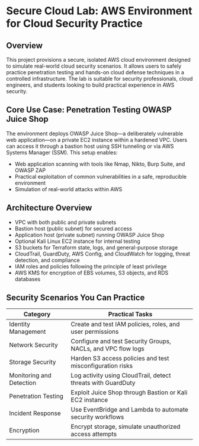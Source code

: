 # Secure Cloud Lab: AWS Environment for Cloud Security Practice

## Overview

This project provisions a secure, isolated AWS cloud environment designed to simulate real-world cloud security scenarios. It allows users to safely practice penetration testing and hands-on cloud defense techniques in a controlled infrastructure. The lab is suitable for security professionals, cloud engineers, and students looking to build practical experience in AWS security.

## Core Use Case: Penetration Testing OWASP Juice Shop

The environment deploys OWASP Juice Shop—a deliberately vulnerable web application—on a private EC2 instance within a hardened VPC. Users can access it through a bastion host using SSH tunneling or via AWS Systems Manager (SSM). This setup enables:

- Web application scanning with tools like Nmap, Nikto, Burp Suite, and OWASP ZAP
- Practical exploitation of common vulnerabilities in a safe, reproducible environment
- Simulation of real-world attacks within AWS

## Architecture Overview

- VPC with both public and private subnets
- Bastion host (public subnet) for secured access
- Application host (private subnet) running OWASP Juice Shop
- Optional Kali Linux EC2 instance for internal testing
- S3 buckets for Terraform state, logs, and general-purpose storage
- CloudTrail, GuardDuty, AWS Config, and CloudWatch for logging, threat detection, and compliance
- IAM roles and policies following the principle of least privilege
- AWS KMS for encryption of EBS volumes, S3 objects, and RDS databases

## Security Scenarios You Can Practice

| Category                  | Practical Tasks                                              |
|---------------------------|--------------------------------------------------------------|
| Identity Management       | Create and test IAM policies, roles, and user permissions    |
| Network Security          | Configure and test Security Groups, NACLs, and VPC flow logs |
| Storage Security          | Harden S3 access policies and test misconfiguration risks    |
| Monitoring and Detection  | Log activity using CloudTrail, detect threats with GuardDuty |
| Penetration Testing       | Exploit Juice Shop through Bastion or Kali EC2 instance      |
| Incident Response         | Use EventBridge and Lambda to automate security workflows    |
| Encryption                | Encrypt storage, simulate unauthorized access attempts       |
